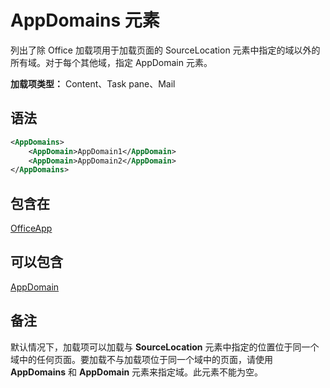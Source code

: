 # <a name="appdomains-element"></a>AppDomains 元素

列出了除 Office 加载项用于加载页面的 SourceLocation 元素中指定的域以外的所有域。对于每个其他域，指定 AppDomain 元素。

 **加载项类型：** Content、Task pane、Mail

## <a name="syntax"></a>语法

```XML
<AppDomains>
    <AppDomain>AppDomain1</AppDomain>
    <AppDomain>AppDomain2</AppDomain>
</AppDomains>
```

## <a name="contained-in"></a>包含在

[OfficeApp](officeapp.md)

## <a name="can-contain"></a>可以包含

[AppDomain](appdomain.md)

## <a name="remarks"></a>备注

默认情况下，加载项可以加载与 **SourceLocation** 元素中指定的位置位于同一个域中的任何页面。要加载不与加载项位于同一个域中的页面，请使用 **AppDomains** 和 **AppDomain** 元素来指定域。此元素不能为空。 
